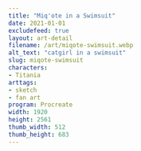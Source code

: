 ```yaml
---
title: "Miq'ote in a Swimsuit"
date: 2021-01-01
excludefeed: true
layout: art-detail
filename: /art/miqote-swimsuit.webp
alt_text: "catgirl in a swimsuit"
slug: miqote-swimsuit
characters:
- Titania
arttags:
- sketch
- fan art
program: Procreate
width: 1920
height: 2561
thumb_width: 512
thumb_height: 683
---
```

